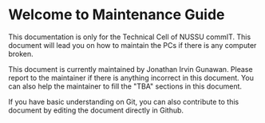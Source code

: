 # Welcome to Maintenance Guide

This documentation is only for the Technical Cell of NUSSU commIT. This document will lead you on how to maintain the PCs if there is any computer broken.

This document is currently maintained by Jonathan Irvin Gunawan. Please report to the maintainer if there is anything incorrect in this document. You can also help the maintainer to fill the "TBA" sections in this document. 

If you have basic understanding on Git, you can also contribute to this document by editing the document directly in Github.